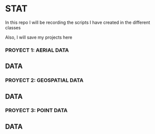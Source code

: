# STAT


In this repo I will be recording the scripts I have created in the different classes

Also, I will save my projects here




### PROYECT 1: AERIAL DATA
## DATA



### PROYECT 2: GEOSPATIAL DATA
## DATA


### PROYECT 3: POINT DATA
## DATA
